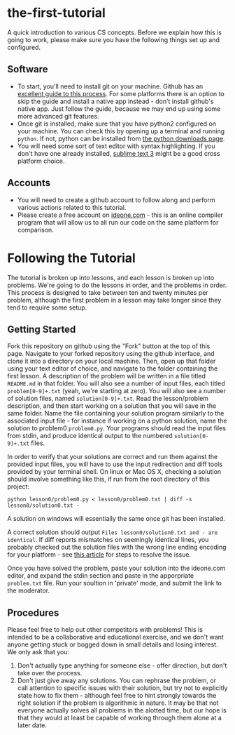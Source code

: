 the-first-tutorial
==================

A quick introduction to various CS concepts.  Before we explain how this is going to work, please make sure you have the following things set up and configured.

Software
------------------


  * To start, you'll need to install git on your machine.  Github has an [excellent guide to this process](https://help.github.com/articles/set-up-git).  For some platforms there is an option to skip the guide and install a native app instead - don't install github's native app.  Just follow the guide, because we may end up using some more advanced git features.
  * Once git is installed, make sure that you have python2 configured on your machine.  You can check this by opening up a terminal and running `python`.  If not, python can be installed from [the python downloads page](https://www.python.org/downloads/).
  * You will need some sort of text editor with syntax highlighting.  If you don't have one already installed, [sublime text 3](http://www.sublimetext.com/3) might be a good cross platform choice.


Accounts
------------------

 * You will need to create a github account to follow along and perform various actions related to this tutorial.
 * Please create a free account on [ideone.com](http://ideone.com/) - this is an online compiler program that will allow us to all run our code on the same platform for comparison.


Following the Tutorial
==================
The tutorial is broken up into lessons, and each lesson is broken up into problems.  We're going to do the lessons in order, and the problems in order.  This process is designed to take between ten and twenty minutes per problem, although the first problem in a lesson may take longer since they tend to require some setup.

Getting Started
------------------
Fork this repository on github using the "Fork" button at the top of this page.  Navigate to your forked repository using the github interface, and clone it into a directory on your local machine.  Then, open up that folder using your text editor of choice, and navigate to the folder containing the first lesson.  A description of the problem will be written in a file titled `README.md` in that folder.  You will also see a number of input files, each titled `problem[0-9]+.txt` (yeah, we're starting at zero).  You will also see a number of solution files, named `solution[0-9]+.txt`. Read the lesson/problem description, and then start working on a solution that you will save in the same folder.  Name the file containing your solution program similarly to the associated input file - for instance if working on a python solution, name the solution to problem0 `problem0.py`.  Your programs should read the input files from stdin, and produce identical output to the numbered `solution[0-9]+.txt` files.

In order to verify that your solutions are correct and run them against the provided input files, you will have to use the input redirection and diff tools provided by your terminal shell.  On linux or Mac OS X, checking a solution should involve something like this, if run from the root directory of this project:

    python lesson0/problem0.py < lesson0/problem0.txt | diff -s lesson0/solution0.txt -
    
A solution on windows will essentially the same once git has been installed.
    
A correct solution should output `Files lesson0/solution0.txt and - are identical`.  If diff reports mismatches on seemingly identical lines, you probably checked out the solution files with the wrong line ending encoding for your platform - see [this article](https://help.github.com/articles/dealing-with-line-endings) for steps to resolve the issue.

Once you have solved the problem, paste your solution into the ideone.com editor, and expand the stdin section and paste in the apporpriate `problem.txt` file.  Run your soultion in 'private' mode, and submit the link to the moderator.

Procedures
---------
Please feel free to help out other competitors with problems!  This is intended to be a collaborative and educational exercise, and we don't want anyone getting stuck or bogged down in small details and losing interest.  We only ask that you:

  1.  Don't actually type anything for someone else - offer direction, but don't take over the process.
  2.  Don't just give away any solutions.  You can rephrase the problem, or call attention to specific issues with their solution, but try not to explicitly state how to fix them - although feel free to hint strongly towards the right solution if the problem is algorithmic in nature.  It may be that not everyone actually solves all problems in the alotted time, but our hope is that they would at least be capable of working through them alone at a later date.
